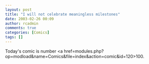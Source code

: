 ```yaml
---
layout: post
title: "I will not celebrate meaningless milestones"
date: 2003-02-26 00:09
author: rcadmin
comments: true
categories: [Comics]
tags: []
---
```

Today's comic is number <a href=modules.php?op=modload&name=Comics&file=index&action=comic&id=120>100.</a>
<!--more-->
<img src="http://dl.bitsmack.com/comics/20030226.gif" alt="" />

